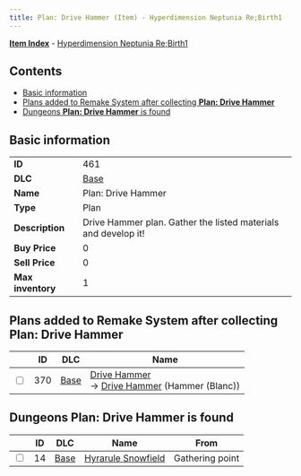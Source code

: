 ```yaml
---
title: Plan: Drive Hammer (Item) - Hyperdimension Neptunia Re;Birth1
---
```


[**Item Index**](/neptunia/rb1/item/index.html) - [Hyperdimension Neptunia Re;Birth1](/neptunia/rb1)

## Contents

- [Basic information](#basic-information)
- [Plans added to Remake System after collecting **Plan: Drive Hammer**](#plans-added-to-remake-system-after-collecting-plan-drive-hammer)
- [Dungeons **Plan: Drive Hammer** is found](#dungeons-plan-drive-hammer-is-found)
## Basic information

|   |   |
| -- | -- |
| **ID** | 461 |
| **DLC** | [Base](/neptunia/rb1/dlc/1-base.html) |
| **Name** | Plan: Drive Hammer |
| **Type** | Plan |
| **Description** | Drive Hammer plan. Gather the listed materials and develop it! |
| **Buy Price** | 0 |
| **Sell Price** | 0 |
| **Max inventory** | 1 |


## Plans added to Remake System after collecting **Plan: Drive Hammer**

|    | ID | DLC | Name |
| -- | -- | --- | ---- |
| <input type="checkbox" id="rb1-remake-1-370" class="trackbox" /> | 370 | [Base](/neptunia/rb1/dlc/1-base.html) | [Drive Hammer](/neptunia/rb1/remake/1-370-drive-hammer.html)<br /> → [Drive Hammer](/neptunia/rb1/item/1-2086-drive-hammer.html) (Hammer (Blanc)) |


## Dungeons **Plan: Drive Hammer** is found

|    | ID | DLC | Name | From |
| -- | -- | --- | ---- | ---- |
| <input type="checkbox" id="rb1-dungeon-1-14" class="trackbox" /> | 14 | [Base](/neptunia/rb1/dlc/1-base.html) | [Hyrarule Snowfield](/neptunia/rb1/dungeon/1-14-hyrarule-snowfield.html) | Gathering point |
